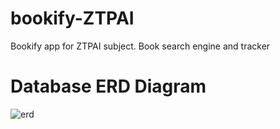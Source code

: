 # bookify-ZTPAI
Bookify app for ZTPAI subject. Book search engine and tracker
# Database ERD Diagram
![erd](https://github.com/tnt120/bookify-ZTPAI/assets/48412587/00bb8d51-5d36-42c1-ad81-4eab07b77245)
